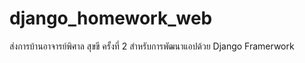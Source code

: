 # django_homework_web
ส่งการบ้านอาจารย์พิศาล สุขขี ครั้งที่ 2 สำหรับการพัฒนาแอปด้วย Django Framerwork
